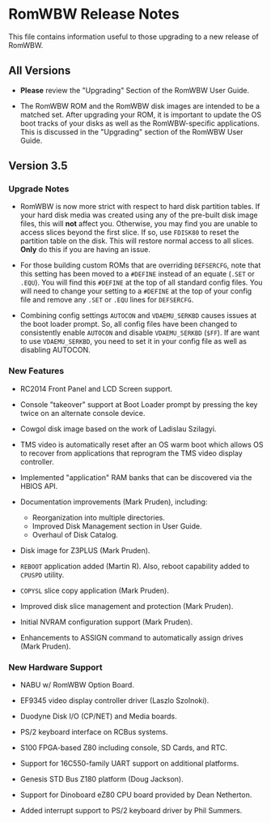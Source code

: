 # RomWBW Release Notes

This file contains information useful to those upgrading to a new
release of RomWBW.

## All Versions

- **Please** review the "Upgrading" Section of the RomWBW User Guide.

- The RomWBW ROM and the RomWBW disk images are intended to be a
  matched set.  After upgrading your ROM, it is important to update
  the OS boot tracks of your disks as well as the RomWBW-specific
  applications.  This is discussed in the "Upgrading" section of the
  RomWBW User Guide.

## Version 3.5

### Upgrade Notes

- RomWBW is now more strict with respect to hard disk partition
  tables.  If your hard disk media was created using any of the
  pre-built disk image files, this will **not** affect you.  Otherwise,
  you may find you are unable to access slices beyond the first
  slice.  If so, use `FDISK80` to reset the partition table on the
  disk.  This will restore normal access to all slices.  **Only** do
  this if you are having an issue.

- For those building custom ROMs that are overriding `DEFSERCFG`, note 
  that this setting has been moved to a `#DEFINE` instead of an equate 
  (`.SET` or `.EQU`).  You will find this `#DEFINE` at the top of all
  standard config files.  You will need to change your setting to a
  `#DEFINE` at the top of your config file and remove any `.SET` or
  `.EQU` lines for `DEFSERCFG`.

- Combining config settings `AUTOCON` and `VDAEMU_SERKBD` causes issues
  at the boot loader prompt.  So, all config files have been changed to
  consistently enable `AUTOCON` and disable `VDAEMU_SERKBD` (`$FF`).  If
  are want to use `VDAEMU_SERKBD`, you need to set it in your config
  file as well as disabling AUTOCON.
  
### New Features

- RC2014 Front Panel and LCD Screen support.

- Console "takeover" support at Boot Loader prompt by pressing the
  <space> key twice on an alternate console device.

- Cowgol disk image based on the work of Ladislau Szilagyi.

- TMS video is automatically reset after an OS warm boot which
  allows OS to recover from applications that reprogram the TMS
  video display controller.

- Implemented "application" RAM banks that can be discovered via
  the HBIOS API.

- Documentation improvements (Mark Pruden), including:

  - Reorganization into multiple directories.
  - Improved Disk Management section in User Guide.
  - Overhaul of Disk Catalog.
  
- Disk image for Z3PLUS (Mark Pruden).

- `REBOOT` application added (Martin R).  Also, reboot capability
  added to `CPUSPD` utility.

- `COPYSL` slice copy application (Mark Pruden).

- Improved disk slice management and protection (Mark Pruden).

- Initial NVRAM configuration support (Mark Pruden).

- Enhancements to ASSIGN command to automatically assign drives
  (Mark Pruden).


### New Hardware Support

- NABU w/ RomWBW Option Board.

- EF9345 video display controller driver (Laszlo Szolnoki).

- Duodyne Disk I/O (CP/NET) and Media boards.

- PS/2 keyboard interface on RCBus systems.

- S100 FPGA-based Z80 including console, SD Cards, and RTC.

- Support for 16C550-family UART support on additional platforms.

- Genesis STD Bus Z180 platform (Doug Jackson).

- Support for Dinoboard eZ80 CPU board provided by Dean Netherton.

- Added interrupt support to PS/2 keyboard driver by Phil Summers.
